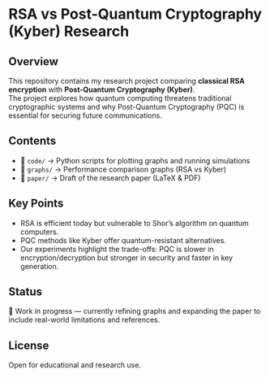 
# RSA vs Post-Quantum Cryptography (Kyber) Research

## Overview
This repository contains my research project comparing **classical RSA encryption** with **Post-Quantum Cryptography (Kyber)**.  
The project explores how quantum computing threatens traditional cryptographic systems and why Post-Quantum Cryptography (PQC) is essential for securing future communications.

## Contents
- 📂 `code/` → Python scripts for plotting graphs and running simulations  
- 📂 `graphs/` → Performance comparison graphs (RSA vs Kyber)  
- 📂 `paper/` → Draft of the research paper (LaTeX & PDF)  

## Key Points
- RSA is efficient today but vulnerable to Shor’s algorithm on quantum computers.  
- PQC methods like Kyber offer quantum-resistant alternatives.  
- Our experiments highlight the trade-offs: PQC is slower in encryption/decryption but stronger in security and faster in key generation.  

## Status
🚧 Work in progress — currently refining graphs and expanding the paper to include real-world limitations and references.  

## License
Open for educational and research use.  
